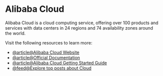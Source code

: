 # Alibaba Cloud

Alibaba Cloud is a cloud computing service, offering over 100 products and services with data centers in 24 regions and 74 availability zones around the world.

Visit the following resources to learn more:

- [@article@Alibaba Cloud Website](https://www.alibabacloud.com/)
- [@article@Official Documentation](https://www.alibabacloud.com/help/en/)
- [@article@Alibaba Cloud Getting Started Guide](https://www.alibabacloud.com/getting-started)
- [@feed@Explore top posts about Cloud](https://app.daily.dev/tags/cloud?ref=roadmapsh)
